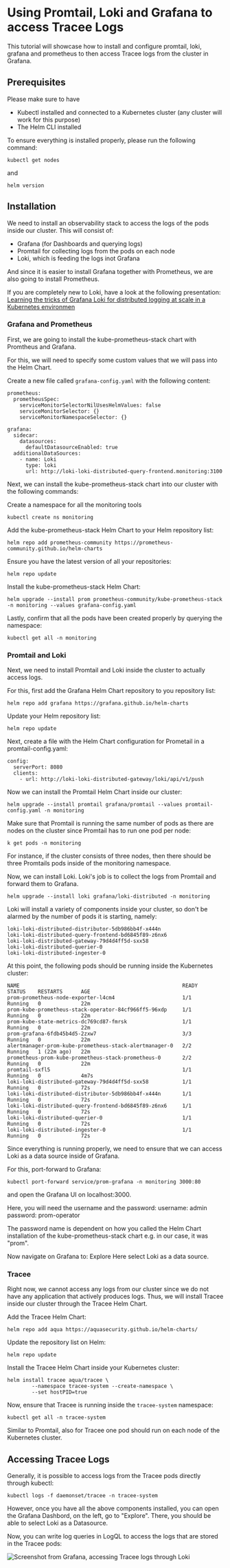 # Using Promtail, Loki and Grafana to access Tracee Logs

This tutorial will showcase how to install and configure promtail, loki, grafana and prometheus to then access Tracee logs from the cluster in Grafana.

## Prerequisites

Please make sure to have 
- Kubectl installed and connected to a Kubernetes cluster (any cluster will work for this purpose)
- The Helm CLI installed

To ensure everything is installed properly, please run the following command:
```
kubectl get nodes
```

and
```
helm version
```

## Installation

We need to install an observability stack to access the logs of the pods inside our cluster. This will consist of:
- Grafana (for Dashboards and querying logs)
- Promtail for collecting logs from the pods on each node
- Loki, which is feeding the logs inot Grafana

And since it is easier to install Grafana together with Prometheus, we are also going to install Prometheus.

If you are completely new to Loki, have a look at the following presentation:  [Learning the tricks of Grafana Loki for distributed logging at scale in a Kubernetes environmen](https://youtu.be/jmtYUiBd_z0) 

### Grafana and Prometheus

First, we are going to install the kube-prometheus-stack chart with Promtheus and Grafana.

For this, we will need to specify some custom values that we will pass into the Helm Chart. 

Create a new file called `grafana-config.yaml` with the following content:
```
prometheus:
  prometheusSpec:
    serviceMonitorSelectorNilUsesHelmValues: false
    serviceMonitorSelector: {}
    serviceMonitorNamespaceSelector: {}

grafana:
  sidecar:
    datasources:
      defaultDatasourceEnabled: true
  additionalDataSources:
    - name: Loki
      type: loki
      url: http://loki-loki-distributed-query-frontend.monitoring:3100
```

Next, we can install the kube-prometheus-stack chart into our cluster with the following commands:

Create a namespace for all the monitoring tools
```
kubectl create ns monitoring
```

Add the kube-prometheus-stack Helm Chart to your Helm repository list:
```
helm repo add prometheus-community https://prometheus-community.github.io/helm-charts
```

Ensure you have the latest version of all your repositories:
```
helm repo update
```

Install the kube-prometheus-stack Helm Chart:
```
helm upgrade --install prom prometheus-community/kube-prometheus-stack -n monitoring --values grafana-config.yaml
```

Lastly, confirm that all the pods have been created properly by querying the namespace:
```
kubectl get all -n monitoring
```

### Promtail and Loki

Next, we need to install Promtail and Loki inside the cluster to actually access logs.

For this, first add the Grafana Helm Chart repository to you repository list:
```
helm repo add grafana https://grafana.github.io/helm-charts
```

Update your Helm repository list:
```
helm repo update
```

Next, create a file with the Helm Chart configuration for Prometail in a promtail-config.yaml:
```
config:
  serverPort: 8080
  clients:
    - url: http://loki-loki-distributed-gateway/loki/api/v1/push
```

Now we can install the Promtail Helm Chart inside our cluster:
```
helm upgrade --install promtail grafana/promtail --values promtail-config.yaml -n monitoring
```

Make sure that Promtail is running the same number of pods as there are nodes on the cluster since Promtail has to run one pod per node:
```
k get pods -n monitoring
```

For instance, if the cluster consists of three nodes, then there should be three Promtails pods inside of the monitoring namespace.

Now, we can install Loki. Loki's job is to collect the logs from Promtail and forward them to Grafana.
```
helm upgrade --install loki grafana/loki-distributed -n monitoring
```

Loki will install a variety of components inside your cluster, so don't be alarmed by the number of pods it is starting, namely:
```
loki-loki-distributed-distributor-5db986bb4f-x444n
loki-loki-distributed-query-frontend-bd6845f89-z6nx6
loki-loki-distributed-gateway-79d4d4ff5d-sxx58
loki-loki-distributed-querier-0
loki-loki-distributed-ingester-0    
```

At this point, the following pods should be running inside the Kubernetes cluster:
```
NAME                                                     READY   STATUS    RESTARTS      AGE
prom-prometheus-node-exporter-l4cm4                      1/1     Running   0             22m
prom-kube-prometheus-stack-operator-84cf966ff5-96xdp     1/1     Running   0             22m
prom-kube-state-metrics-dc769cd87-fmrsk                  1/1     Running   0             22m
prom-grafana-6fdb45b4d5-2zxw7                            3/3     Running   0             22m
alertmanager-prom-kube-prometheus-stack-alertmanager-0   2/2     Running   1 (22m ago)   22m
prometheus-prom-kube-prometheus-stack-prometheus-0       2/2     Running   0             22m
promtail-sxfl5                                           1/1     Running   0             4m7s
loki-loki-distributed-gateway-79d4d4ff5d-sxx58           1/1     Running   0             72s
loki-loki-distributed-distributor-5db986bb4f-x444n       1/1     Running   0             72s
loki-loki-distributed-query-frontend-bd6845f89-z6nx6     1/1     Running   0             72s
loki-loki-distributed-querier-0                          1/1     Running   0             72s
loki-loki-distributed-ingester-0                         1/1     Running   0             72s
```

Since everything is running properly, we need to ensure that we can access Loki as a data source inside of Grafana.

For this, port-forward to Grafana:
```
kubectl port-forward service/prom-grafana -n monitoring 3000:80
```

and open the Grafana UI on localhost:3000.

Here, you will need the username and the password:
username: admin
password: prom-operator

The password name is dependent on how you called the Helm Chart installation of the kube-prometheus-stack chart e.g. in our case, it was "prom".

Now navigate on Grafana to: Explore 
Here select Loki as a data source.

### Tracee

Right now, we cannot access any logs from our cluster since we do not have any application that actively produces logs.
Thus, we will install Tracee inside our cluster through the Tracee Helm Chart.

Add the Tracee Helm Chart:
```
helm repo add aqua https://aquasecurity.github.io/helm-charts/
```

Update the repository list on Helm:
```
helm repo update
```

Install the Tracee Helm Chart inside your Kubernetes cluster:
```
helm install tracee aqua/tracee \
        --namespace tracee-system --create-namespace \
        --set hostPID=true
```

Now, ensure that Tracee is running inside the `tracee-system` namespace:
```
kubectl get all -n tracee-system
```

Similar to Promtail, also for Tracee one pod should run on each node of the Kubernetes cluster.

## Accessing Tracee Logs

Generally, it is possible to access logs from the Tracee pods directly through kubectl:

```
kubectl logs -f daemonset/tracee -n tracee-system
```

However, once you have all the above components installed, you can open the Grafana Dashbord, on the left, go to "Explore". There, you should be able to select Loki as a Datasource.

Now, you can write log queries in LogQL to access the logs that are stored in the Tracee pods:

![Screenshot from Grafana, accessing Tracee logs through Loki](../images/loki.plng)
